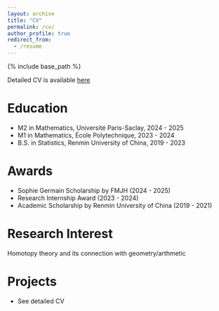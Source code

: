 ```yaml
---
layout: archive
title: "CV"
permalink: /cv/
author_profile: true
redirect_from:
  - /resume
---
```


{% include base_path %}

Detailed CV is available [here]()

Education
======
* M2 in Mathematics, Université Paris-Saclay, 2024 - 2025
* M1 in Mathematics, École Polytechnique, 2023 - 2024
* B.S. in Statistics, Renmin University of China, 2019 - 2023

Awards
======
* Sophie Germain Scholarship by FMJH  (2024 - 2025)
* Research Internship Award (2023 - 2024)
* Academic Scholarship by Renmin University of China (2019 - 2021)

Research Interest
======
Homotopy theory and its connection with geometry/arthmetic


Projects
======
* See detailed CV
